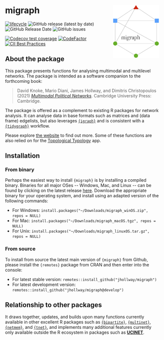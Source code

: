 
# migraph <img src="man/figures/logo.png" align="right" width="150"/>

<!-- badges: start -->
[![lifecycle](https://img.shields.io/badge/lifecycle-experimental-orange.svg)](https://www.tidyverse.org/lifecycle/#experimental)
![GitHub release (latest by date)](https://img.shields.io/github/v/release/jhollway/migraph)
![GitHub Release Date](https://img.shields.io/github/release-date/jhollway/migraph)
![GitHub issues](https://img.shields.io/github/issues-raw/jhollway/migraph)
<!-- [![HitCount](http://hits.dwyl.com/jhollway/migraph.svg)](http://hits.dwyl.com/jhollway/migraph) -->
[![Codecov test coverage](https://codecov.io/gh/jhollway/migraph/branch/main/graph/badge.svg)](https://codecov.io/gh/jhollway/migraph?branch=main)
[![CodeFactor](https://www.codefactor.io/repository/github/jhollway/migraph/badge)](https://www.codefactor.io/repository/github/jhollway/migraph)
[![CII Best Practices](https://bestpractices.coreinfrastructure.org/projects/4559/badge)](https://bestpractices.coreinfrastructure.org/projects/4559)
<!-- ![GitHub All Releases](https://img.shields.io/github/downloads/jhollway/migraph/total) -->
<!-- badges: end -->

## About the package

This package presents functions for analysing multimodal and multilevel networks.
The package is intended as a software companion to the forthcoming book:

> David Knoke, Mario Diani, James Hollway, and Dimitris Christopoulos (2021) [*Multimodal Political Networks*](https://www.cambridge.org/core/books/multimodal-political-networks/43EE8C192A1B0DCD65B4D9B9A7842128).
Cambridge University Press: Cambridge.

The package is offered as a complement to existing R packages for network analysis.
It can analyse data in base formats such as matrices and (data frame) edgelists,
but also leverages [`{igraph}`](https://igraph.org/r/) and is consistent with a [`{tidygraph}`](https://tidygraph.data-imaginist.com/index.html) workflow.

Please explore [the website](https://jhollway.github.io/migraph/) to find out more.
Some of these functions are also relied on for the [Topological Typology](https://jhollway.shinyapps.io/TopoTypo/) app.

## Installation

### From binary

Perhaps the easiest way to install `{migraph}` is by installing a compiled binary.
Binaries for all major OSes -- Windows, Mac, and Linux -- 
can be found by clicking on the latest release [here](https://github.com/snlab-nl/rsiena/releases/latest).
Download the appropriate binary for your operating system,
and install using an adapted version of the following commands:

- For Windows: `install.packages("~/Downloads/migraph_winOS.zip", repos = NULL)`
- For Mac: `install.packages("~/Downloads/migraph_macOS.tgz", repos = NULL)`
- For Unix: `install.packages("~/Downloads/migraph_linuxOS.tar.gz", repos = NULL)`

### From source

To install from source the latest main version of `{migraph}` from Github, 
please install the `{remotes}` package from CRAN and then enter into the console:

- For latest stable version: `remotes::install_github("jhollway/migraph")`
- For latest development version: `remotes::install_github("jhollway/migraph@develop")`

## Relationship to other packages

It draws together, updates, and builds upon many functions currently available in
other excellent R packages such as 
[`{bipartite}`](https://github.com/biometry/bipartite), 
[`{multinet}`](https://cran.r-project.org/web/packages/multinet/multinet.pdf), 
[`{netmem}`](https://github.com/anespinosa/netmem), 
and [`{tnet}`](https://toreopsahl.com/tnet/),
and implements many additional features currently only available outside the R ecosystem
in packages such as [**UCINET**](https://sites.google.com/site/ucinetsoftware/downloads).
